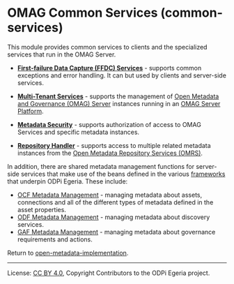 <!-- SPDX-License-Identifier: CC-BY-4.0 -->
<!-- Copyright Contributors to the ODPi Egeria project. -->

# OMAG Common Services (common-services)

This module provides common services to clients and the specialized services that
run in the OMAG Server.

* **[First-failure Data Capture (FFDC) Services](ffdc-services)** - supports common exceptions
and error handling.  It can but used by clients and server-side services.

* **[Multi-Tenant Services](multi-tenant)** - supports the management of
[Open Metadata and Governance (OMAG) Server](../admin-services/docs/concepts/omag-server.md) instances
running in an [OMAG Server Platform](../admin-services/docs/concepts/omag-server-platform.md).

* **[Metadata Security](metadata-security)** - supports authorization of access to OMAG Services and specific
metadata instances.
* **[Repository Handler](repository-handler)** - supports access to multiple related metadata instances from the
[Open Metadata Repository Services (OMRS)](../repository-services).

In addition, there are shared metadata management functions for
server-side services that make use of the beans defined in the various [frameworks](../frameworks) that underpin ODPi Egeria.
These include:

* [OCF Metadata Management](ocf-metadata-management) - managing metadata about assets, connections and all of the
different types of metadata defined in the asset properties.
* [ODF Metadata Management](odf-metadata-management) - managing metadata about discovery services.
* [GAF Metadata Management](gaf-metadata-management) - managing metadata about governance requirements and actions.

Return to [open-metadata-implementation](..).

----
License: [CC BY 4.0](https://creativecommons.org/licenses/by/4.0/),
Copyright Contributors to the ODPi Egeria project.